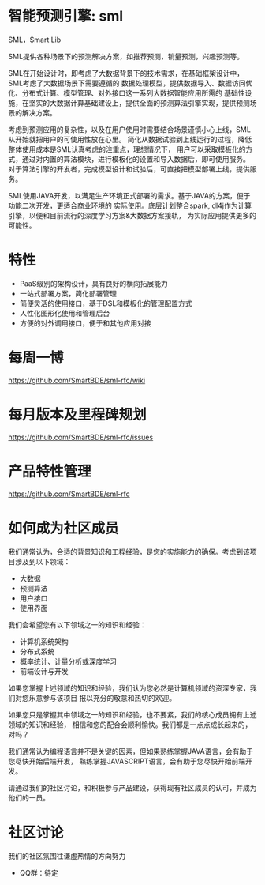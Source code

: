 # 智能预测引擎: sml

SML，Smart Lib

SML提供各种场景下的预测解决方案，如推荐预测，销量预测，兴趣预测等。

SML在开始设计时，即考虑了大数据背景下的技术需求，在基础框架设计中，SML考虑了大数据场景下需要遵循的
数据处理模型，提供数据导入、数据访问优化、分布式计算、模型管理、对外接口这一系列大数据智能应用所需的
基础性设施，在坚实的大数据计算基础建设上，提供全面的预测算法引擎实现，提供预测场景的解决方案。

考虑到预测应用的复杂性，以及在用户使用时需要结合场景谨慎小心上线，SML从开始就把用户的可使用性放在心里。
简化从数据试验到上线运行的过程，降低整体使用成本是SML认真考虑的注重点，理想情况下，
用户可以采取模板化的方式，通过对内置的算法模块，进行模板化的设置和导入数据后，即可使用服务。
对于算法引擎的开发者，完成模型设计和试验后，可直接把模型部署上线，提供服务。

SML使用JAVA开发，以满足生产环境正式部署的需求。基于JAVA的方案，便于功能二次开发，更适合商业环境的
实际使用。底层计划整合spark, dl4j作为计算引擎，以便和目前流行的深度学习方案&大数据方案接轨，
为实际应用提供更多的可能性。

# 特性

- PaaS级别的架构设计，具有良好的横向拓展能力
- 一站式部署方案，简化部署管理
- 简便灵活的使用接口，基于DSL和模板化的管理配置方式
- 人性化图形化使用和管理后台
- 方便的对外调用接口，便于和其他应用对接

# 每周一博

https://github.com/SmartBDE/sml-rfc/wiki

# 每月版本及里程碑规划

https://github.com/SmartBDE/sml-rfc/issues

# 产品特性管理

https://github.com/SmartBDE/sml-rfc

# 如何成为社区成员

我们通常认为，合适的背景知识和工程经验，是您的实施能力的确保。考虑到该项目涉及到以下领域：
- 大数据
- 预测算法
- 用户接口
- 使用界面

我们会希望您有以下领域之一的知识和经验：
- 计算机系统架构
- 分布式系统
- 概率统计、计量分析或深度学习
- 前端设计与开发

如果您掌握上述领域的知识和经验，我们认为您必然是计算机领域的资深专家，我们对您乐意参与该项目
报以充分的敬意和热切的欢迎。

如果您只是掌握其中领域之一的知识和经验，也不要紧，我们的核心成员拥有上述领域的知识和经验，
相信和您的配合会顺利愉快。我们都是一点点成长起来的，对吗？

我们通常认为编程语言并不是关键的因素，但如果熟练掌握JAVA语言，会有助于您尽快开始后端开发，
熟练掌握JAVASCRIPT语言，会有助于您尽快开始前端开发。

请通过我们的社区讨论，和积极参与产品建设，获得现有社区成员的认可，并成为他们的一员。

# 社区讨论

我们的社区氛围往谦虚热情的方向努力

- QQ群：待定
